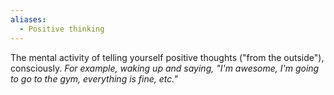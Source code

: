 ```yaml
---
aliases:
  - Positive thinking
---
```

The mental activity of telling yourself positive thoughts ("from the outside"), consciously.
	*For example, waking up and saying, "I'm awesome, I'm going to go to the gym, everything is fine, etc."*